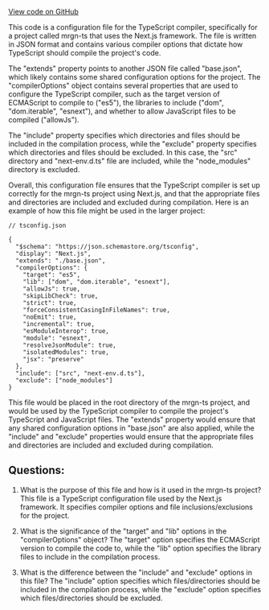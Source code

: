 [View code on GitHub](https://github.com/mrgnlabs/mrgn-ts/packages/tsconfig/nextjs.json)

This code is a configuration file for the TypeScript compiler, specifically for a project called mrgn-ts that uses the Next.js framework. The file is written in JSON format and contains various compiler options that dictate how TypeScript should compile the project's code.

The "extends" property points to another JSON file called "base.json", which likely contains some shared configuration options for the project. The "compilerOptions" object contains several properties that are used to configure the TypeScript compiler, such as the target version of ECMAScript to compile to ("es5"), the libraries to include ("dom", "dom.iterable", "esnext"), and whether to allow JavaScript files to be compiled ("allowJs").

The "include" property specifies which directories and files should be included in the compilation process, while the "exclude" property specifies which directories and files should be excluded. In this case, the "src" directory and "next-env.d.ts" file are included, while the "node_modules" directory is excluded.

Overall, this configuration file ensures that the TypeScript compiler is set up correctly for the mrgn-ts project using Next.js, and that the appropriate files and directories are included and excluded during compilation. Here is an example of how this file might be used in the larger project:

```
// tsconfig.json

{
  "$schema": "https://json.schemastore.org/tsconfig",
  "display": "Next.js",
  "extends": "./base.json",
  "compilerOptions": {
    "target": "es5",
    "lib": ["dom", "dom.iterable", "esnext"],
    "allowJs": true,
    "skipLibCheck": true,
    "strict": true,
    "forceConsistentCasingInFileNames": true,
    "noEmit": true,
    "incremental": true,
    "esModuleInterop": true,
    "module": "esnext",
    "resolveJsonModule": true,
    "isolatedModules": true,
    "jsx": "preserve"
  },
  "include": ["src", "next-env.d.ts"],
  "exclude": ["node_modules"]
}
```

This file would be placed in the root directory of the mrgn-ts project, and would be used by the TypeScript compiler to compile the project's TypeScript and JavaScript files. The "extends" property would ensure that any shared configuration options in "base.json" are also applied, while the "include" and "exclude" properties would ensure that the appropriate files and directories are included and excluded during compilation.
## Questions: 
 1. What is the purpose of this file and how is it used in the mrgn-ts project?
   This file is a TypeScript configuration file used by the Next.js framework. It specifies compiler options and file inclusions/exclusions for the project.

2. What is the significance of the "target" and "lib" options in the "compilerOptions" object?
   The "target" option specifies the ECMAScript version to compile the code to, while the "lib" option specifies the library files to include in the compilation process.

3. What is the difference between the "include" and "exclude" options in this file?
   The "include" option specifies which files/directories should be included in the compilation process, while the "exclude" option specifies which files/directories should be excluded.
